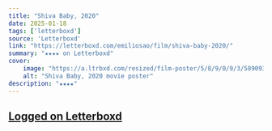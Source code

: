 ```yaml
---
title: "Shiva Baby, 2020"
date: 2025-01-18
tags: ['letterboxd']
source: 'Letterboxd'
link: "https://letterboxd.com/emiliosao/film/shiva-baby-2020/"
summary: "★★★★ on Letterboxd"
cover:
    image: "https://a.ltrbxd.com/resized/film-poster/5/8/9/0/9/3/589093-shiva-baby-0-600-0-900-crop.jpg?v=a258215f88"
    alt: "Shiva Baby, 2020 movie poster"
description: "★★★★"
---
```

## [Logged on Letterboxd](https://letterboxd.com/emiliosao/film/shiva-baby-2020/)

